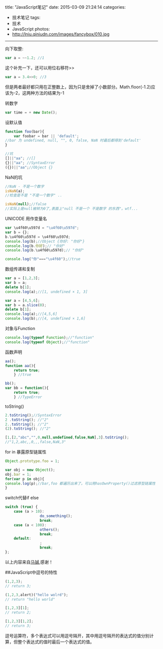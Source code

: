title: "JavaScript笔记"
date: 2015-03-09 21:24:14
categories:
- 技术笔记
tags:
- 技术
- JavaScript
photos:
- http://lniu.qiniudn.com/images/fancybox/010.jpg

---
向下取整:

```js
var a = ~~1.2; //1
```

这个补充一下，还可以用位右移符>>

```js
var a = 3.4>>0; //3 
```

但是两者最好都只用在正整数上，因为只是舍掉了小数部分。Math.floor(-1.2)应该为-2，这两种方法的结果为-1

<!-- more -->

转数字

```js
var time = + new Date();
```

设默认值

```js
function foo(bar){
    var foobar = bar || 'default'; 
//bar 为 undefined, null, "", 0, false, NaN 时最后都得到'default'
}

//坑
[]||"aa"; //[]
{}||"aa"; //SyntaxError
({})||"aa";//Object {}
```

NaN的坑

```js
//NaN - 不是一个数字
isNaN(a);
//检查是不是 "不是一个数字" ..

isNaN(null);//false
//实际上是null被转为0了,表面上"null 不是一个 不是数字 的东西"。wtf...
```

UNICODE 用作变量名

```js
var \u4f60\u597d = "\u4f60\u597d";
var b = {};
b.\u4f60\u597d = \u4f60\u597d;
console.log(b);//Object {你好: "你好"}
console.log(b.你好);// "你好"
console.log(b.\u4f60\u597d);// "你好"

console.log("你"==="\u4f60");//true
```

数组传递和复制

```js
var a = [1,2,3];
var b = a;
delete b[1];
console.log(a);//[1, undefined × 1, 3]

var a = [4,5,6];
var b = a.slice(0);
delete b[1];
console.log(a);//[4,5,6]
console.log(b);//[4, undefined × 1,6]
```

对象与Function

```js
console.log(typeof Function);//"function"
console.log(typeof Object);//"function"
```

函数声明

```js
aa();
function aa(){
    return true;
    } //true

bb();
var bb = function(){
    return true;
    } //TypeError
```

toString()

```js
2.toString();//SyntaxError
2 .toString(); //"2"
2..toString(); //"2"
(2).toString(); //"2"

[1,[2,"abc","",0,null,undefined,false,NaN],3].toString();
//"1,2,abc,,0,,,false,NaN,3"
```

for in 暴露原型链属性

```js
Object.prototype.foo = 1;

var obj = new Object();
obj.bar = 1;
for(var p in obj){
console.log(p);//bar,foo 都遍历出来了。可以用hasOwnProperty()过滤原型链属性
}
```

switch代替if else

```js
switch (true) {  
    case (a > 10):  
                do_something();
                break;
    case (a < 100):  
                others();  
                break;  
    default:
                ;  
                break;  
};  
```
以上内容来自[马铖](http://www.zhihu.com/people/mc-zone),感谢！

##JavaScript中逗号的特性

```js
(1,2,3);
// return 3;
```

```js
(1,2,3,alert)("hello wolrd");
// return "hello world"
```

```js
[1,2,3][1];
// return 2;
```

```js
[1,2,3][1,2];
// return 3;
```

逗号运算符，多个表达式可以用逗号隔开，其中用逗号隔开的表达式的值分别计算，但整个表达式的值时最后一个表达式的值。


